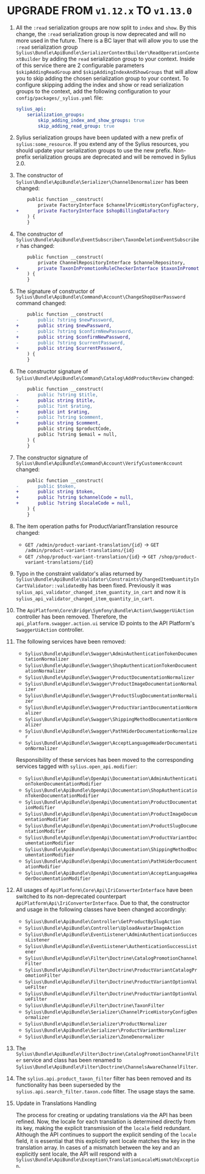 # UPGRADE FROM `v1.12.x` TO `v1.13.0`

1. All the `:read` serialization groups are now split to `index` and `show`.
   By this change, the `:read` serialization group is now deprecated and will no more used in the future.
   There is a BC layer that will allow you to use the `:read` serialization group `Sylius\Bundle\ApiBundle\SerializerContextBuilder\ReadOperationContextBuilder` by adding the `read` serialization group to your context.
   Inside of this service there are 2 configurable parameters `$skipAddingReadGroup` and `$skipAddingIndexAndShowGroups` that will allow you to skip adding the chosen serialization group to your context.
   To configure skipping adding the index and show or read serialization groups to the context, add the following configuration to your `config/packages/_sylius.yaml` file:

    ```yaml
    sylius_api:
        serialization_groups:
            skip_adding_index_and_show_groups: true
            skip_adding_read_group: true
    ```

1. Sylius serialization groups have been updated with a new prefix of `sylius:some_resource`.
   If you extend any of the Sylius resources, you should update your serialization groups to use the new prefix.
   Non-prefix serialization groups are deprecated and will be removed in Sylius 2.0.

1. The constructor of `Sylius\Bundle\ApiBundle\Serializer\ChannelDenormalizer` has been changed:

    ```diff
        public function __construct(
            private FactoryInterface $channelPriceHistoryConfigFactory,
    +       private FactoryInterface $shopBillingDataFactory
        ) {
        }
    ```

1. The constructor of `Sylius\Bundle\ApiBundle\EventSubscriber\TaxonDeletionEventSubscriber` has changed:

    ````diff
        public function __construct(
            private ChannelRepositoryInterface $channelRepository,
    +       private TaxonInPromotionRuleCheckerInterface $taxonInPromotionRuleChecker,
        ) {
        }
    ````

1. The signature of constructor of `Sylius\Bundle\ApiBundle\Command\Account\ChangeShopUserPassword` command changed:

    ````diff
        public function __construct(
    -       public ?string $newPassword, 
    +       public string $newPassword, 
    -       public ?string $confirmNewPassword,
    +       public string $confirmNewPassword,
    -       public ?string $currentPassword,
    +       public string $currentPassword,
        ) {
        } 
    ````

1. The constructor signature of `Sylius\Bundle\ApiBundle\Command\Catalog\AddProductReview` changed:

    ````diff
        public function __construct(
    -       public ?string $title,
    +       public string $title,
    -       public ?int $rating,
    +       public int $rating,
    -       public ?string $comment,
    +       public string $comment,
            public string $productCode,
            public ?string $email = null,
        ) {
        }
    ````

1. The constructor signature of `Sylius\Bundle\ApiBundle\Command\Account\VerifyCustomerAccount` changed:

    ````diff
        public function __construct(
    -       public $token,
    +       public string $token,
    +       public ?string $channelCode = null,
    +       public ?string $localeCode = null,
        ) {
        }
    ````

1. The item operation paths for ProductVariantTranslation resource changed:

   - `GET /admin/product-variant-translation/{id}` -> `GET /admin/product-variant-translations/{id}`
   - `GET /shop/product-variant-translation/{id}` -> `GET /shop/product-variant-translations/{id}`

1. Typo in the constraint validator's alias returned by `Sylius\Bundle\ApiBundle\Validator\Constraints\ChangedItemQuantityInCartValidator::validatedBy` has been fixed.
   Previously it was `sylius_api_validator_changed_item_guantity_in_cart` and now it is `sylius_api_validator_changed_item_quantity_in_cart`.

1. The `ApiPlatform\Core\Bridge\Symfony\Bundle\Action\SwaggerUiAction` controller has been removed.
   Therefore, the `api_platform.swagger.action.ui` service ID points to the API Platform's `SwaggerUiAction` controller.

1. The following services have been removed:
   * `Sylius\Bundle\ApiBundle\Swagger\AdminAuthenticationTokenDocumentationNormalizer`
   * `Sylius\Bundle\ApiBundle\Swagger\ShopAuthenticationTokenDocumentationNormalizer`
   * `Sylius\Bundle\ApiBundle\Swagger\ProductDocumentationNormalizer`
   * `Sylius\Bundle\ApiBundle\Swagger\ProductImageDocumentationNormalizer`
   * `Sylius\Bundle\ApiBundle\Swagger\ProductSlugDocumentationNormalizer`
   * `Sylius\Bundle\ApiBundle\Swagger\ProductVariantDocumentationNormalizer`
   * `Sylius\Bundle\ApiBundle\Swagger\ShippingMethodDocumentationNormalizer`
   * `Sylius\Bundle\ApiBundle\Swagger\PathHiderDocumentationNormalizer`
   * `Sylius\Bundle\ApiBundle\Swagger\AcceptLanguageHeaderDocumentationNormalizer`

   Responsibility of these services has been moved to the corresponding services tagged with `sylius.open_api.modifier`:
   * `Sylius\Bundle\ApiBundle\OpenApi\Documentation\AdminAuthenticationTokenDocumentationModifier`
   * `Sylius\Bundle\ApiBundle\OpenApi\Documentation\ShopAuthenticationTokenDocumentationModifier`
   * `Sylius\Bundle\ApiBundle\OpenApi\Documentation\ProductDocumentationModifier`
   * `Sylius\Bundle\ApiBundle\OpenApi\Documentation\ProductImageDocumentationModifier`
   * `Sylius\Bundle\ApiBundle\OpenApi\Documentation\ProductSlugDocumentationModifier`
   * `Sylius\Bundle\ApiBundle\OpenApi\Documentation\ProductVariantDocumentationModifier`
   * `Sylius\Bundle\ApiBundle\OpenApi\Documentation\ShippingMethodDocumentationModifier`
   * `Sylius\Bundle\ApiBundle\OpenApi\Documentation\PathHiderDocumentationModifier`
   * `Sylius\Bundle\ApiBundle\OpenApi\Documentation\AcceptLanguageHeaderDocumentationModifier`

1. All usages of `ApiPlatform\Core\Api\IriConverterInterface` have been switched to its non-deprecated counterpart `ApiPlatform\Api\IriConverterInterface`.
   Due to that, the constructor and usage in the following classes have been changed accordingly: 
   * `Sylius\Bundle\ApiBundle\Controller\GetProductBySlugAction`
   * `Sylius\Bundle\ApiBundle\Controller\UploadAvatarImageAction`
   * `Sylius\Bundle\ApiBundle\EventListener\AdminAuthenticationSuccessListener`
   * `Sylius\Bundle\ApiBundle\EventListener\AuthenticationSuccessListener`
   * `Sylius\Bundle\ApiBundle\Filter\Doctrine\CatalogPromotionChannelFilter`
   * `Sylius\Bundle\ApiBundle\Filter\Doctrine\ProductVariantCatalogPromotionFilter`
   * `Sylius\Bundle\ApiBundle\Filter\Doctrine\ProductVariantOptionValueFilter`
   * `Sylius\Bundle\ApiBundle\Filter\Doctrine\ProductVariantOptionValueFilter`
   * `Sylius\Bundle\ApiBundle\Filter\Doctrine\TaxonFilter`
   * `Sylius\Bundle\ApiBundle\Serializer\ChannelPriceHistoryConfigDenormalizer`
   * `Sylius\Bundle\ApiBundle\Serializer\ProductNormalizer`
   * `Sylius\Bundle\ApiBundle\Serializer\ProductVariantNormalizer`
   * `Sylius\Bundle\ApiBundle\Serializer\ZoneDenormalizer`

1. The `Sylius\Bundle\ApiBundle\Filter\Doctrine\CatalogPromotionChannelFilter` service and class has been renamed to `Sylius\Bundle\ApiBundle\Filter\Doctrine\ChannelsAwareChannelFilter`.

1. The `sylius.api.product_taxon_filter` filter has been removed and its functionality has been superseded by the `sylius.api.search_filter.taxon.code` filter. The usage stays the same.

1. Update in Translations Handling

   The process for creating or updating translations via the API has been refined. Now, the locale for each translation 
is determined directly from its key, making the explicit transmission of the `locale` field redundant. Although the API 
continues to support the explicit sending of the `locale` field, it is essential that this explicitly sent locale matches 
the key in the translation array. In cases of a mismatch between the key and an explicitly sent locale, the API will 
respond with a `Sylius\Bundle\ApiBundle\Exception\TranslationLocaleMismatchException`.

